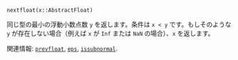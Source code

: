 ```
nextfloat(x::AbstractFloat)
```

同じ型の最小の浮動小数点数 `y` を返します。条件は `x < y` です。もしそのような `y` が存在しない場合（例えば `x` が `Inf` または `NaN` の場合）、`x` を返します。

関連情報: [`prevfloat`](@ref), [`eps`](@ref), [`issubnormal`](@ref).
